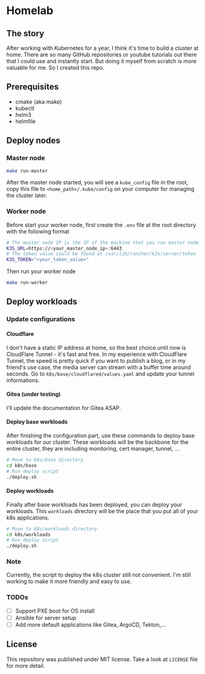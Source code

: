 # Homelab
## The story
After working with Kubernetes for a year, I think it's time to build a cluster at home. There are so many GitHub repositories or youtube tutorials out there that I could use and instantly start. But doing it myself from scratch is more valuable for me. So I created this repo.
## Prerequisites
- cmake (aka make)
- kubectl
- helm3
- helmfile
## Deploy nodes
### Master node
```bash
make run-master
```
After the master node started, you will see a `kube_config` file in the root, copy this file to `<home_path>/.kube/config` on your computer for managing the cluster later.
### Worker node
Before start your worker node, first create the `.env` file at the root directory with the following format
```bash
# The master node IP is the IP of the machine that you run master node on it
K3S_URL=https://<your_master_node_ip>:6443
# The token value could be found at /var/lib/rancher/k3s/server/token
K3S_TOKEN="<your_token_value>"
```
Then run your worker node
```bash
make run-worker
```
## Deploy workloads
### Update configurations
#### Cloudflare
I don't have a static IP address at home, so the best choice until now is CloudFlare Tunnel - it's fast and free. In my experience with CloudFlare Tunnel, the speed is pretty quick if you want to publish a blog, or in my friend's use case, the media server can stream with a buffer time around seconds. Go to `k8s/base/cloudflared/values.yaml` and update your tunnel informations.
#### Gitea (under testing)
I'll update the documentation for Gitea ASAP.

#### Deploy base workloads
After finishing the configuration part, use these commands to deploy base workloads for our cluster. These workloads will be the backbone for the entire cluster, they are including monitoring, cert manager, tunnel, ...
```bash
# Move to k8s/base directory
cd k8s/base
# Run deploy script
./deploy.sh
```
#### Deploy workloads
Finally after base workloads has been deployed, you can deploy your workloads. This `workloads` directory will be the place that you put all of your k8s applications.
```bash
# Move to k8s/workloads directory
cd k8s/workloads
# Run deploy script
./deploy.sh
```
### Note
Currently, the script to deploy the k8s cluster still not convenient. I'm still working to make it more friendly and easy to use.
### TODOs
- [ ] Support PXE boot for OS install
- [ ] Ansible for server setup
- [ ] Add more default applications like Gitea, ArgoCD, Tekton,...
## License
This repository was published under MIT license. Take a look at `LICENSE` file for more detail.
